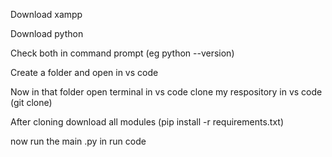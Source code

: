 Download xampp 

Download python 

Check both in command prompt (eg python --version)

Create a folder and open in vs code 

Now in that folder open terminal in vs code clone my respository in vs code (git clone)

After cloning  download all modules (pip install -r requirements.txt)

now run the main .py in run code
